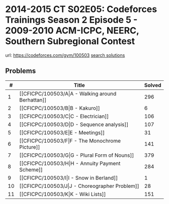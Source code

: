 # 2014-2015 CT S02E05: Codeforces Trainings Season 2 Episode 5 - 2009-2010 ACM-ICPC, NEERC, Southern Subregional Contest

url: https://codeforces.com/gym/100503
[search solutions](https://www.google.com/search?q=Solution+OR+題解+2014-2015+CT+S02E05:+Codeforces+Trainings+Season+2+Episode+5+-+2009-2010+ACM-ICPC,+NEERC,+Southern+Subregional+Contest)

## Problems

| # | Title | Solved |
| --- | --- | --- |
|1|[[CFICPC/100503/A\|A - Walking around Berhattan]]|296|
|2|[[CFICPC/100503/B\|B - Kakuro]]|6|
|3|[[CFICPC/100503/C\|C - Electrician]]|106|
|4|[[CFICPC/100503/D\|D - Sequence analysis]]|107|
|5|[[CFICPC/100503/E\|E - Meetings]]|31|
|6|[[CFICPC/100503/F\|F - The Monochrome Picture]]|141|
|7|[[CFICPC/100503/G\|G - Plural Form of Nouns]]|379|
|8|[[CFICPC/100503/H\|H - Annuity Payment Scheme]]|284|
|9|[[CFICPC/100503/I\|I - Snow in Berland]]|1|
|10|[[CFICPC/100503/J\|J - Choreographer Problem]]|28|
|11|[[CFICPC/100503/K\|K - Wiki Lists]]|151|
